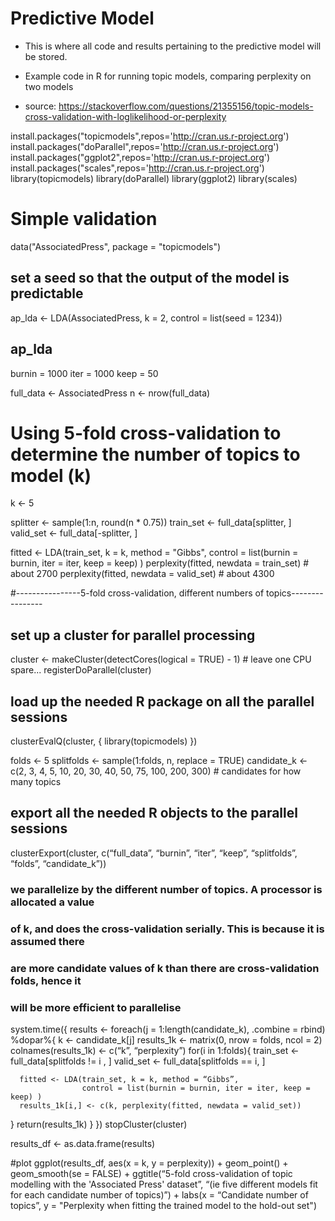 # Predictive Model
- This is where all code and results pertaining to the predictive model will be stored.

- Example code in R for running topic models, comparing perplexity on two models
- source: https://stackoverflow.com/questions/21355156/topic-models-cross-validation-with-loglikelihood-or-perplexity


install.packages("topicmodels",repos='http://cran.us.r-project.org')
install.packages("doParallel",repos='http://cran.us.r-project.org')
install.packages("ggplot2",repos='http://cran.us.r-project.org')
install.packages("scales",repos='http://cran.us.r-project.org')
library(topicmodels)
library(doParallel)
library(ggplot2)
library(scales)

# Simple validation
data("AssociatedPress", package = "topicmodels")

## set a seed so that the output of the model is predictable
ap_lda <- LDA(AssociatedPress, k = 2, control = list(seed = 1234))
## ap_lda

burnin = 1000
iter = 1000
keep = 50

full_data  <- AssociatedPress
n <- nrow(full_data)
# Using 5-fold cross-validation to determine the number of topics to model (k) 
k <- 5

splitter <- sample(1:n, round(n * 0.75))
train_set <- full_data[splitter, ]
valid_set <- full_data[-splitter, ]

fitted <- LDA(train_set, k = k, method = "Gibbs",
                          control = list(burnin = burnin, iter = iter, keep = keep) )
perplexity(fitted, newdata = train_set) # about 2700
perplexity(fitted, newdata = valid_set) # about 4300

#----------------5-fold cross-validation, different numbers of topics----------------
## set up a cluster for parallel processing
cluster <- makeCluster(detectCores(logical = TRUE) - 1) # leave one CPU spare...
registerDoParallel(cluster) 

## load up the needed R package on all the parallel sessions
clusterEvalQ(cluster, {
   library(topicmodels)
})

folds <- 5
splitfolds <- sample(1:folds, n, replace = TRUE)
candidate_k <- c(2, 3, 4, 5, 10, 20, 30, 40, 50, 75, 100, 200, 300) # candidates for how many topics

## export all the needed R objects to the parallel sessions
clusterExport(cluster, c(“full_data”, “burnin”, “iter”, “keep”, “splitfolds”, “folds”, “candidate_k”))

### we parallelize by the different number of topics.  A processor is allocated a value
### of k, and does the cross-validation serially.  This is because it is assumed there
### are more candidate values of k than there are cross-validation folds, hence it
### will be more efficient to parallelise
system.time({
results <- foreach(j = 1:length(candidate_k), .combine = rbind) %dopar%{
   k <- candidate_k[j]
   results_1k <- matrix(0, nrow = folds, ncol = 2)
   colnames(results_1k) <- c(“k”, “perplexity”)
   for(i in 1:folds){
      train_set <- full_data[splitfolds != i , ]
      valid_set <- full_data[splitfolds == i, ]

      fitted <- LDA(train_set, k = k, method = “Gibbs”,
                    control = list(burnin = burnin, iter = iter, keep = keep) )
      results_1k[i,] <- c(k, perplexity(fitted, newdata = valid_set))
   }
   return(results_1k)
}
})
stopCluster(cluster)

results_df <- as.data.frame(results)

#plot
ggplot(results_df, aes(x = k, y = perplexity)) +
   geom_point() +
   geom_smooth(se = FALSE) +
   ggtitle(“5-fold cross-validation of topic modelling with the 'Associated Press' dataset”,
           “(ie five different models fit for each candidate number of topics)”) +
   labs(x = “Candidate number of topics”, y = "Perplexity when fitting the trained model to the hold-out set")
